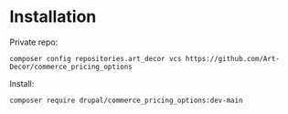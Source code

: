 # Installation

Private repo:

```
composer config repositories.art_decor vcs https://github.com/Art-Decor/commerce_pricing_options
```

Install:

```
composer require drupal/commerce_pricing_options:dev-main
```
